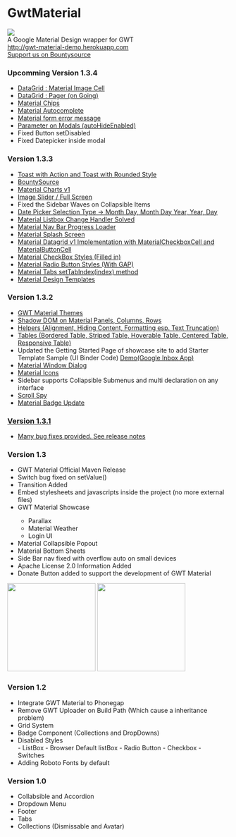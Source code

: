 # GwtMaterial

<img src="http://gwt-material-demo.herokuapp.com/bin/ic_gwt_logo.png" />
<br/>
A Google Material Design wrapper for GWT <br>
<a href="www.gwt-material.appspot.com">http://gwt-material-demo.herokuapp.com</a><br/>
<a href="https://www.bountysource.com/teams/gwtmaterialdesign/members"> Support us on Bountysource </a>


<h3>Upcomming Version 1.3.4</h3>
<ul>
 <li><a href="http://gwt-material-demo.herokuapp.com/#datagrid" >DataGrid : Material Image Cell</a></li>
 <li><a href="http://gwt-material-demo.herokuapp.com/#datagrid" >DataGrid : Pager (on Going) </a></li>
 <li><a href="http://gwt-material-demo.herokuapp.com/#chips" >Material Chips</a></li>
 <li><a href="http://gwt-material-demo.herokuapp.com/#autocompletes" >Material Autocomplete</a></li>
 <li><a href="http://gwt-material-demo.herokuapp.com/#errors" >Material form error message</a></li>
 <li><a href="http://gwt-material-demo.herokuapp.com/#dialogs" >Parameter on Modals (autoHideEnabled)</a></li>
 <li>Fixed Button setDisabled </li>
 <li>Fixed Datepicker inside modal </li>
</ul>

<h3>Version 1.3.3</h3>
<ul>
 <li><a href="http://gwt-material-demo.herokuapp.com/#dialogs" >Toast with Action and Toast with Rounded Style </a></li>
 <li><a href="https://www.bountysource.com/teams/gwtmaterialdesign" >BountySource </a></li>
 <li><a href="http://gwt-material-demo.herokuapp.com/#charts" >Material Charts v1 </a></li>
 <li><a href="http://gwt-material-demo.herokuapp.com/#media" >Image Slider / Full Screen  </a></li>
 <li>Fixed the Sidebar Waves on Collapsible Items</li>
 <li><a href="http://gwt-material-demo.herokuapp.com/#forms" >Date Picker Selection Type -> Month Day, Month Day Year, Year, Day </a></li>
 <li><a href="http://gwt-material-demo.herokuapp.com/#forms">Material Listbox Change Handler Solved</a></li>
 <li><a href="http://gwt-material-demo.herokuapp.com/#loaders">Material Nav Bar Progress Loader</a></li>
 <li><a href="http://gwt-material-demo.herokuapp.com/#showcase">Material Splash Screen</a></li>
 <li><a href="http://gwt-material-demo.herokuapp.com/#datagrid">Material Datagrid v1 Implementation with MaterialCheckboxCell and MaterialButtonCell</a></li>
 <li><a href="http://gwt-material-demo.herokuapp.com/#forms">Material CheckBox Styles (Filled in)</a></li>
 <li><a href="http://gwt-material-demo.herokuapp.com/#forms">Material Radio Button Styles (With GAP)</a></li>
 <li><a href="http://gwt-material-demo.herokuapp.com/#tabs">Material Tabs setTabIndex(index) method</a></li>
 <li><a href="http://gwt-material-demo.herokuapp.com/#templates">Material Design Templates</a></li>
</ul>

<h3>Version 1.3.2</h3>
<ul>
 <li><a href="http://gwt-material-demo.herokuapp.com/#theme" >GWT Material Themes</a></li>
 <li><a href="http://gwt-material-demo.herokuapp.com/#shadow">Shadow DOM on Material Panels, Columns, Rows</a></li>
 <li><a href="http://gwt-material-demo.herokuapp.com/#helper">Helpers (Alignment, Hiding Content, Formatting esp. Text Truncation)</a></li>
 <li><a href="http://gwt-material-demo.herokuapp.com/#table">Tables (Bordered Table, Striped Table, Hoverable Table, Centered Table, Responsive Table)</a></li>
 <li>Updated the Getting Started Page of showcase site to add Starter Template Sample (UI Binder Code) <a href="http://gwt-material-starter.appspot.com">Demo(Google Inbox App)</a></li>
 <li><a href="http://gwt-material-demo.herokuapp.com/#dialogs">Material Window Dialog</a></li>
 <li><a href="http://gwt-material-demo.herokuapp.com/#icons">Material Icons</a></li>
 <li>Sidebar supports Collapsible Submenus and multi declaration on any interface</li>
 <li><a href="http://gwt-material-demo.herokuapp.com/#scrollspy">Scroll Spy</li></li>
 <li><a href="http://gwt-material-demo.herokuapp.com/#badges">Material Badge Update</li></li>
</ul>
<h3>Version 1.3.1</h3>
<ul>
 <li>Many bug fixes provided. <a href='https://github.com/GwtMaterialDesign/gwt-material/releases/tag/gwt-material-1.3.1'>See release notes</a></li>
</ul>
<h3>Version 1.3</h3>
<ul>
<li>GWT Material Official Maven Release</li>
<li>Switch bug fixed on setValue()</li>
<li>Transition Added</li>
<li>Embed stylesheets and javascripts inside the project (no more external files)</li>
<li>GWT Material Showcase</li>
	<ul>
		<li>Parallax</li>
		<li>Material Weather</li>
		<li>Login UI</li>
	</ul>
</li>
<li>Material Collapsible Popout</li>
<li>Material Bottom Sheets</li>
<li>Side Bar nav fixed with overflow auto on small devices</li>
<li>Apache License 2.0  Information Added</li>
<li>Donate Button added to support the development of GWT Material</li>
</ul>
<img src="http://gwt-material-demo.herokuapp.com/bin/weather.gif" width="200px"/>
<img src="http://gwt-material.appspot.com/bin/parallax.gif" width="200px"/>

<h3>Version 1.2</h3>
<ul>
<li>Integrate GWT Material to Phonegap</li>
<li>Remove GWT Uploader on Build Path (Which cause a inheritance problem)</li>
<li>Grid System</li>
<li>Badge Component (Collections and DropDowns)</li>
<li>Disabled Styles</li>
 - ListBox
 - Browser Default listBox
 - Radio Button
 - Checkbox
 - Switches
<li>Adding Roboto Fonts by default</li>
</ul>

<h3>Version 1.0 </h3>
<ul>
<li>Collabsible and Accordion</li>
<li>Dropdown Menu</li>
<li>Footer</li>
<li>Tabs</li>
<li>Collections (Dismissable and Avatar)</li>
</ul>
